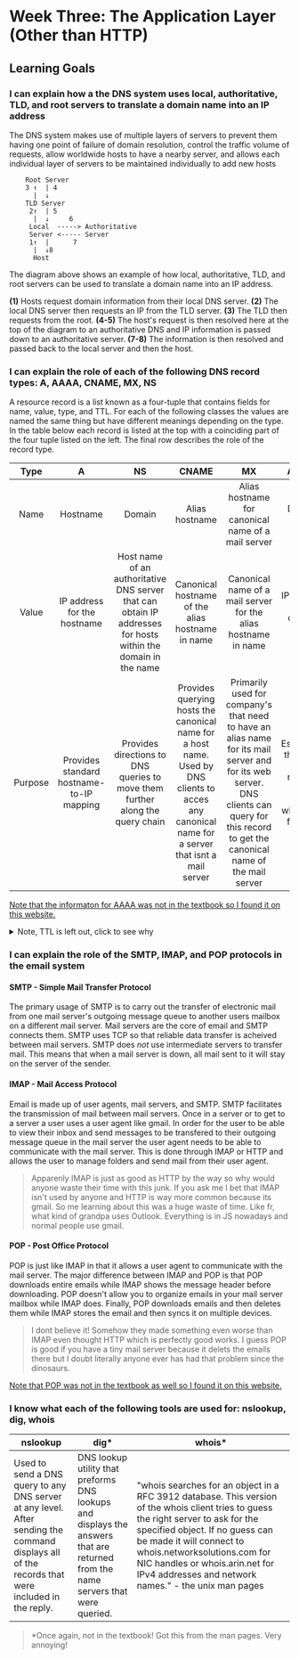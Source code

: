 # Week Three: The Application Layer (Other than HTTP)

## Learning Goals

### I can explain how a the DNS system uses local, authoritative, TLD, and root servers to translate a domain name into an IP address

The DNS system makes use of multiple layers of servers to prevent them having one point of failure of domain resolution, control the traffic volume of requests, allow worldwide hosts to have a nearby server, and allows each individual layer of servers to be maintained individually to add new hosts

```text
    Root Server
    3 ↑  | 4
      |  ↓
    TLD Server
     2↑  | 5
      |  ↓     6
     Local  -----> Authoritative       
     Server <----- Server
     1↑  |      7
      |  ↓8 
      Host
```

The diagram above shows an example of how local, authoritative, TLD, and root servers can be used to translate a domain name into an IP address.  

**(1)** Hosts request domain information from their local DNS server. **(2)** The local DNS server then requests an IP from the TLD server. **(3)** The TLD then requests from the root. **(4-5)** The host's request is then resolved here at the top of the diagram to an authoritative DNS and IP information is passed down to an authoritative server. **(7-8)** The information is then resolved and passed back to the local server and then the host.

### I can explain the role of each of the following DNS record types: A, AAAA, CNAME, MX, NS

A resource record is a list known as a four-tuple that contains fields for name, value, type, and TTL. For each of the following classes the values are named the same thing but have different meanings depending on the type. In the table below each record is listed at the top with a coinciding part of the four tuple listed on the left. The final row describes the role of the record type.

|  Type |   A   |  NS | CNAME |   MX  |   AAAA*  |
|:-:|:-----:|:-----:|:-----:|:-----:|:-----:|
| Name  |  Hostname | Domain | Alias hostname | Alias hostname for canonical name of a mail server | Domain name |
| Value | IP address for the hostname | Host name of an authoritative DNS server that can obtain IP addresses for hosts within the domain in the name | Canonical hostname of the alias hostname in name | Canonical name of a mail server for the alias hostname in name | IP address for the domain name |
| Purpose |  Provides standard hostname-to-IP mapping | Provides directions to DNS queries to move them further along the query chain | Provides querying hosts the canonical name for a host name. Used by DNS clients to acces any canonical name for a server that isnt a mail server | Primarily used for company's that need to have an alias name for its mail server and for its web server. DNS clients can query for this record to get the canonical name of the mail server | Essentially the same as A records but for IPv6 where A is for IPv4 |


[Note that the informaton for AAAA was not in the textbook so I found it on this website.](https://www.plesk.com/wiki/aaaa-record/#:~:text=A%20and%20AAAA%20records%20arecorresponds%20to%20an%20IPv6%20address.)
<!---**because screw me right!---->

<details>
<summary>Note, TTL is left out, click to see why</summary> Because it is the *time to live* of the resource record and is used for determining if a resource should be taken from a cache and the textbook didn't describe it so I dont know why I should have to if the literal PHDs of the book decided not to.
</details>

### I can explain the role of the SMTP, IMAP, and POP protocols in the email system

#### SMTP - Simple Mail Transfer Protocol

The primary usage of SMTP is to carry out the transfer of electronic mail from one mail server's outgoing message queue to another users mailbox on a different mail server. Mail servers are the core of email and SMTP connects them. SMTP uses TCP so that reliable data transfer is acheived between mail servers. SMTP does *not* use intermediate servers to transfer mail. This means that when a mail server is down, all mail sent to it will stay on the server of the sender.

#### IMAP - Mail Access Protocol

Email is made up of user agents, mail servers, and SMTP. SMTP facilitates the transmission of mail between mail servers. Once in a server or to get to a server a user uses a user agent like gmail. In order for the user to be able to view their inbox and send messages to be transfered to their outgoing message queue in the mail server the user agent needs to be able to communicate with the mail server. This is done through IMAP or HTTP and allows the user to manage folders and send mail from their user agent.

> Apparenly IMAP is just as good as HTTP by the way so why would anyone waste their time with this junk. If you ask me I bet that IMAP isn't used by anyone and HTTP is way more common because its gmail. So me learning about this was a huge waste of time. Like fr, what kind of grandpa uses Outlook. Everything is in JS nowadays and normal people use gmail.

#### POP - Post Office Protocol

POP is just like IMAP in that it allows a user agent to communicate with the mail server. The major difference between IMAP and POP is that POP downloads entire emails while IMAP shows the message header before downloading. POP doesn't allow you to organize emails in your mail server mailbox while IMAP does. Finally, POP downloads emails and then deletes them while IMAP stores the email and then syncs it on multiple devices.

> I dont believe it! Somehow they made something even worse than IMAP even thought HTTP which is perfectly good works. I guess POP is good if you have a tiny mail server because it delets the emails there but I doubt literally anyone ever has had that problem since the dinosaurs.

[Note that POP was not in the textbook as well so I found it on this website.](https://www.plesk.com/wiki/aaaa-record/#:~:text=A%20and%20AAAA%20records%20are,corresponds%20to%20an%20IPv6%20address.)

### I know what each of the following tools are used for: nslookup, dig, whois

|   nslookup   |     dig*     |    whois*    |
|--------------|-------------|-------------|
| Used to send a DNS query to any DNS server at any level. After sending the command displays all of the records that were included in the reply.  | DNS lookup utility that preforms DNS lookups and displays the answers that are returned from the name servers that were queried.  | "whois searches for an object in a RFC 3912 database. This version of the whois client tries to guess the right server to ask for the specified object. If no guess can be  made  it  will  connect  to  whois.networksolutions.com  for  NIC  handles  or whois.arin.net for IPv4 addresses and network names." - the unix man pages |

> *Once again, not in the textbook! Got this from the man pages. Very annoying!